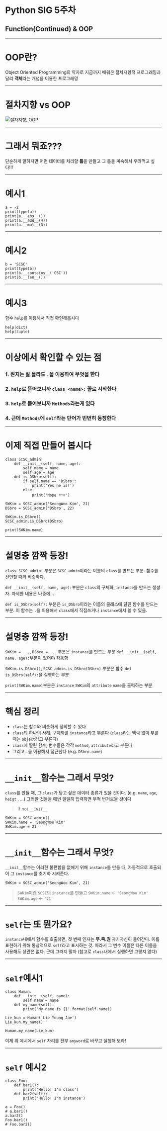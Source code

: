 Python SIG 5주차
===

## Function(Continued) & OOP

---

OOP란?
===

Object Oriented Programming의 약자로
지금까지 배워온 절차지향적 프로그래밍과 달리
**객체**라는 개념을 이용한 프로그래밍

---

절차지향 vs OOP
===

![절차지향, OOP](PP_OOP.png)

---

그래서 뭐죠???
===

단순하게 말하자면 어떤 데이터를 처리할 **틀**을 만들고
그 틀을 계속해서 우려먹고 싶다!!!

---

예시1
===

```Python3
a = -2
print(type(a))
print(a.__abs__())
print(a.__add__(4))
print(a.__mul__(3))
```

---

예시2
===

```Python3
b = 'SCSC'
print(type(b))
print(b.__contains__('CSC'))
print(b.__len__())
```

---

예시3
===
함수 `help`를 이용해서 직접 확인해봅시다
```Python3
help(dict)
help(tuple)
```

---

이상에서 확인할 수 있는 점
===
### 1. 뭔지는 잘 몰라도 `.`을 이용하여 무엇을 한다
### 2. `help`로 뜯어보니까 `class <name>:` 꼴로 시작한다
### 3. `help`로 뜯어보니까 `Methods`라는게 있다
### 4. 근데 `Methods`에 `self`라는 단어가 빈번히 등장한다

---

이제 직접 만들어 봅시다
===
```Python3
class SCSC_admin:
    def __init__(self, name, age):
        self.name = name
        self.age = age
    def is_DSbro(self):
        if self.name == 'DSbro':
            print('Yes he is!')
        else:
            print('Nope ㅠㅠ')

SWKim = SCSC_admin('SeongWoo Kim', 21)
DSbro = SCSC_admin('DSbro', 22)

SWKim.is_DSbro()
SCSC_admin.is_DSbro(DSbro)

print(SWKim.name)
```

---

설명충 깜짝 등장!
===
`class SCSC_admin:` 부분은 `SCSC_admin`이라는 이름의
`class`를 만드는 부분. 함수를 선언할 때와 비슷하다.

`def __init__(self, name, age):`부분은 `class`의 구체화, 
`instance`를 만드는 생성자. 자세한 내용은 나중에...

`def is_DSbro(self):` 부분은 `is_DSbro`이라는 이름의 클래스에 
달린 함수를 만드는 부분. 이 함수는 `.`을 이용해서 `class`에서 직접쓰거나 `instance`에서 쓸 수 있음.

---

설명충 깜짝 등장!
===
`SWKim = ...`, `DSbro = ...` 부분은 `instance`를 만드는 부분
`def __init__(self, name, age):`부분이 있어야 작동함

`SWKim.is_DSbro()`, `SCSC_admin.is_DSbro(DSbro)` 부분은 
함수 `def is_DSbro(self):`을 실행하는 부분

`print(SWKim.name)`부분은 `instance` `SWKim`의 `attribute` `name`을 출력하는 부분

---

핵심 정리
===
* `class`는 함수와 비슷하게 정의할 수 있다
* `class`의 하나의 사례, 구체화를 `instance`라고 부른다
(`class`라는 맥락 없이 부를 때는 `object`라고 부른다)
* `class`에 딸린 함수, 변수들은 각각 `method`, `attribute`라고 부른다
*  그리고 `.`을 이용해서 접근한다
(e.g. `DSbro.name`)

---

`__init__`함수는 그래서 무엇?
===
`class`를 만들 때, 그 `class`가 담고 싶은 데이터 종류가 있을 것이다. (e.g. `name`, `age`, `heigt` , ...)
그러한 것들을 매번 일일히 입력하면 무척 번거로울 것이다
> If not `__INIT__`
```Python3
SWKim = SCSC_admin()
SWKim.name = 'SeongWoo Kim'
SWKim.age = 21
```

---

`__init__`함수는 그래서 무엇?
===
`__init__`함수는 이러한 불편함을 없애기 위해 `instance`를 만들 때, 자동적으로 호출되어 그 `instance`를 초기화 시켜준다.
```Python3
SWKim = SCSC_admin('SeongWoo Kim', 21)
```
>`SWKim`이란 `SCSC`의 `instance`를 만들고
>`SWKim.name` <- `'SeongWoo Kim'`
>`SWKim.age` <- `'21'`

---

`self`는 또 뭔가요?
===
`instance`내에서 함수를 호출하면, 첫 번째 인자는 **무.족.권** 자기자신이 들어간다. 이를 표현하기 위해 통상적으로 `self`라고 표시하는 것. 따라서 그 변수 이름은 다른 이름을 사용해도 상관은 없다. 근데 그러지 말자
(참고로 `class`내에서 실행하면 그렇지 않다) 

---

`self`예시1
===
```Python3
class Human:
    def __init__(self, name):
        self.name = name
    def my_name(self):
        print('My name is {}'.format(self.name))

Lie_kun = Human('Lie Young Jae')
Lie_kun.my_name()

Human.my_name(Lie_kun)
```
이제 위 예시에서 `self` 자리를 전부 `anyword`로 바꾸고 실행해 보라!

---

`self` 예시2
===
```Python3
class Foo:
    def bar1():
        print('Hello! I'm class')
    def bar2(self):
        print('Hello! I'm instance')
        
a = Foo()
# a.bar1()
a.bar2()
Foo.bar1()
# Foo.bar2()
```